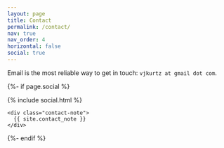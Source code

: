 ```yaml
---
layout: page
title: Contact
permalink: /contact/
nav: true
nav_order: 4
horizontal: false
social: true
---
```


Email is the most reliable way to get in touch: `vjkurtz at gmail dot com`.

<!-- Social -->
{%- if page.social %}
  <div class="social">
    <div class="contact-icons">
      {% include social.html %}
    </div>

    <div class="contact-note">
      {{ site.contact_note }}
    </div>

  </div>
{%- endif %}

